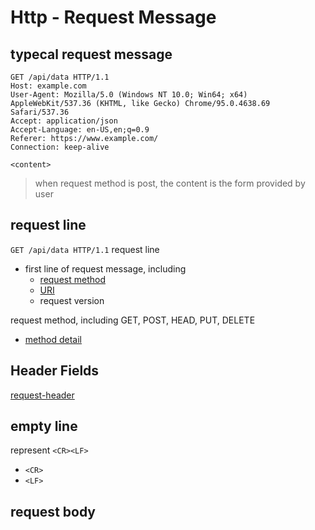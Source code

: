 # Http - Request Message

## typecal request message

```http
GET /api/data HTTP/1.1
Host: example.com
User-Agent: Mozilla/5.0 (Windows NT 10.0; Win64; x64) AppleWebKit/537.36 (KHTML, like Gecko) Chrome/95.0.4638.69 Safari/537.36
Accept: application/json
Accept-Language: en-US,en;q=0.9
Referer: https://www.example.com/
Connection: keep-alive

<content>
```
> when request method is post, the content is the form provided by user

## request line

`GET /api/data HTTP/1.1` request line

- first line of request message, including
  - [request method](http-request-method.md)
  - [URI](network-uri.md)
  - request version

request method, including GET, POST, HEAD, PUT, DELETE

- [method detail](http-request-method.md)

## Header Fields

[request-header](http-request-header.md)


## empty line

represent `<CR><LF>`

- `<CR>`
- `<LF>`

## request body

